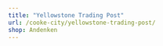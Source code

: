 ```yaml
---
title: "Yellowstone Trading Post"
url: /cooke-city/yellowstone-trading-post/
shop: Andenken
---
```

